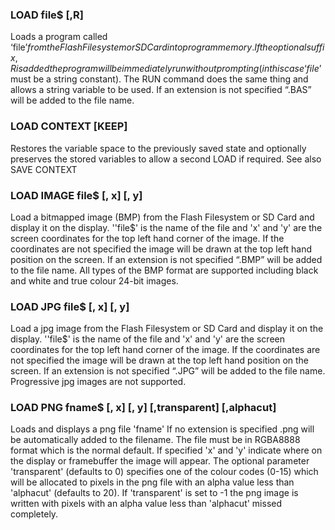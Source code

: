 

### LOAD file$ [,R]

Loads a program called ‘file$’ from the Flash Filesystem or SD Card into program memory. If the optional suffix ,R is added the program will be immediately run without prompting (in this case ‘file$’ must be a string constant). The RUN command does the same thing and allows a string variable to be used. If an extension is not specified “.BAS” will be added to the file name.

### LOAD CONTEXT [KEEP]

Restores the variable space to the previously saved state and optionally preserves the stored variables to allow a second LOAD if required. See also SAVE CONTEXT

### LOAD IMAGE file$ [, x] [, y]

Load a bitmapped image (BMP) from the Flash Filesystem or SD Card and display it on the display. ''file$' is the name of the file and 'x' and 'y' are the screen coordinates for the top left hand corner of the image. If the coordinates are not specified the image will be drawn at the top left hand position on the screen. If an extension is not specified “.BMP” will be added to the file name. All types of the BMP format are supported including black and white and true colour 24-bit images.

### LOAD JPG file$ [, x] [, y]

Load a jpg image from the Flash Filesystem or SD Card and display it on the display. ''file$' is the name of the file and 'x' and 'y' are the screen coordinates for the top left hand corner of the image. If the coordinates are not specified the image will be drawn at the top left hand position on the screen. If an extension is not specified “.JPG” will be added to the file name. Progressive jpg images are not supported.

### LOAD PNG fname$ [, x] [, y] [,transparent] [,alphacut]

Loads and displays a png file 'fname' If no extension is specified .png will be automatically added to the filename. The file must be in RGBA8888 format which is the normal default. If specified 'x' and 'y' indicate where on the display or framebuffer the image will appear. The optional parameter 'transparent' (defaults to 0) specifies one of the colour codes (0-15) which will be allocated to pixels in the png file with an alpha value less than 'alphacut' (defaults to 20). If 'transparent' is set to -1 the png image is written with pixels with an alpha value less than 'alphacut' missed completely.